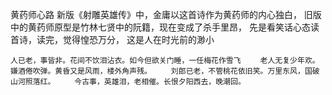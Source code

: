 黄药师心路
新版《射雕英雄传》中，金庸以这首诗作为黄药师的内心独白，
旧版中的黄药师原型是竹林七贤中的阮籍，现在变成了杀手里昂，
先是看笑话心态读首诗，读完，觉得惶恐万分，
这是人在时光前的渺小
 
    人已老，事皆非。花间不饮泪沾衣。如今但欲关门睡，一任梅花作雪飞 　　老人无复少年欢。嫌酒倦吹弹。黄昏又是风雨，楼外角声残。 　　刘郎已老，不管桃花依旧笑。万里东风，国破山河照落红。 　　今古事，英雄泪，老相催。长恨夕阳西去，晚潮回。
